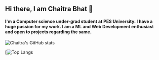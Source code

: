 ## Hi there, I am Chaitra Bhat 👋


#### I'm a Computer science under-grad student at PES University. I have a huge passion for my work. I am a ML and Web Development enthusiast and open to projects regarding the same.


![Chaitra's GitHub stats](https://github-readme-stats.vercel.app/api?username=Chaitra-Bhat383&theme=dracula&showicons=true&exclude_repo=Solutions-Introduction-to-TensorFlow-for-Artificial-Intelligence-Machine-Learning-and-Deep-Learning,Fruit-Classifier])


[![Top Langs](https://github-readme-stats.vercel.app/api/top-langs/?username=Chaitra-Bhat383&layout=compact&theme=dracula&langs_count=8])






